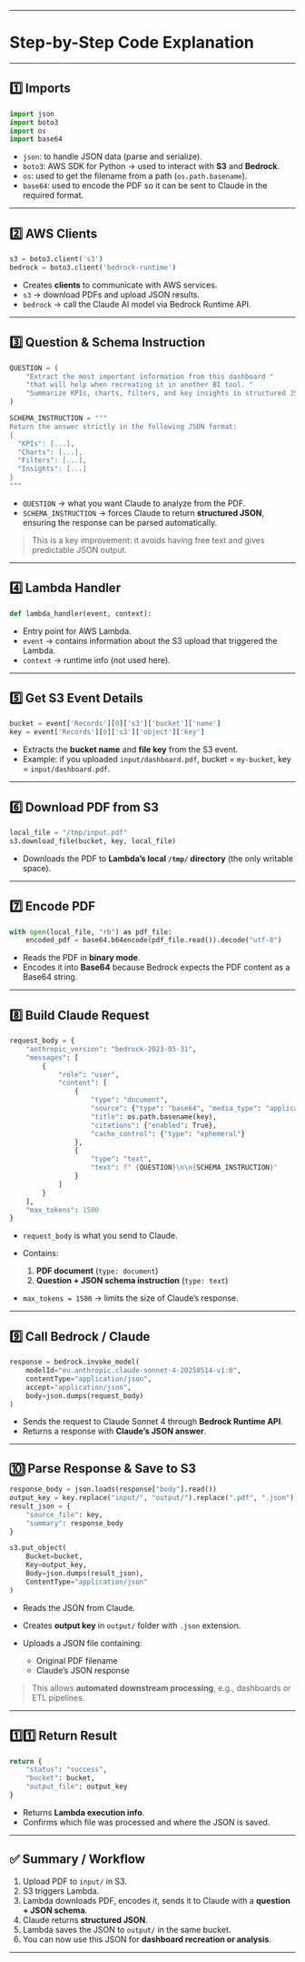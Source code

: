 

---

# **Step-by-Step Code Explanation**



---

## **1️⃣ Imports**

```python
import json
import boto3
import os
import base64
```

* `json`: to handle JSON data (parse and serialize).
* `boto3`: AWS SDK for Python → used to interact with **S3** and **Bedrock**.
* `os`: used to get the filename from a path (`os.path.basename`).
* `base64`: used to encode the PDF so it can be sent to Claude in the required format.

---

## **2️⃣ AWS Clients**

```python
s3 = boto3.client('s3')
bedrock = boto3.client('bedrock-runtime')
```

* Creates **clients** to communicate with AWS services.
* `s3` → download PDFs and upload JSON results.
* `bedrock` → call the Claude AI model via Bedrock Runtime API.

---

## **3️⃣ Question & Schema Instruction**

```python
QUESTION = (
    "Extract the most important information from this dashboard "
    "that will help when recreating it in another BI tool. "
    "Summarize KPIs, charts, filters, and key insights in structured JSON."
)

SCHEMA_INSTRUCTION = """
Return the answer strictly in the following JSON format:
{
  "KPIs": [...],
  "Charts": [...],
  "Filters": [...],
  "Insights": [...]
}
"""
```

* `QUESTION` → what you want Claude to analyze from the PDF.
* `SCHEMA_INSTRUCTION` → forces Claude to return **structured JSON**, ensuring the response can be parsed automatically.

> This is a key improvement: it avoids having free text and gives predictable JSON output.

---

## **4️⃣ Lambda Handler**

```python
def lambda_handler(event, context):
```

* Entry point for AWS Lambda.
* `event` → contains information about the S3 upload that triggered the Lambda.
* `context` → runtime info (not used here).

---

## **5️⃣ Get S3 Event Details**

```python
bucket = event['Records'][0]['s3']['bucket']['name']
key = event['Records'][0]['s3']['object']['key']
```

* Extracts the **bucket name** and **file key** from the S3 event.
* Example: if you uploaded `input/dashboard.pdf`, bucket = `my-bucket`, key = `input/dashboard.pdf`.

---

## **6️⃣ Download PDF from S3**

```python
local_file = "/tmp/input.pdf"
s3.download_file(bucket, key, local_file)
```

* Downloads the PDF to **Lambda’s local `/tmp/` directory** (the only writable space).

---

## **7️⃣ Encode PDF**

```python
with open(local_file, "rb") as pdf_file:
    encoded_pdf = base64.b64encode(pdf_file.read()).decode("utf-8")
```

* Reads the PDF in **binary mode**.
* Encodes it into **Base64** because Bedrock expects the PDF content as a Base64 string.

---

## **8️⃣ Build Claude Request**

```python
request_body = {
    "anthropic_version": "bedrock-2023-05-31",
    "messages": [
        {
            "role": "user",
            "content": [
                {
                    "type": "document",
                    "source": {"type": "base64", "media_type": "application/pdf", "data": encoded_pdf},
                    "title": os.path.basename(key),
                    "citations": {"enabled": True},
                    "cache_control": {"type": "ephemeral"}
                },
                {
                    "type": "text",
                    "text": f" {QUESTION}\n\n{SCHEMA_INSTRUCTION}"
                }
            ]
        }
    ],
    "max_tokens": 1500
}
```

* `request_body` is what you send to Claude.
* Contains:

  1. **PDF document** (`type: document`)
  2. **Question + JSON schema instruction** (`type: text`)
* `max_tokens = 1500` → limits the size of Claude’s response.

---

## **9️⃣ Call Bedrock / Claude**

```python
response = bedrock.invoke_model(
    modelId="eu.anthropic.claude-sonnet-4-20250514-v1:0",
    contentType="application/json",
    accept="application/json",
    body=json.dumps(request_body)
)
```

* Sends the request to Claude Sonnet 4 through **Bedrock Runtime API**.
* Returns a response with **Claude’s JSON answer**.

---

## **🔟 Parse Response & Save to S3**

```python
response_body = json.loads(response["body"].read())
output_key = key.replace("input/", "output/").replace(".pdf", ".json")
result_json = {
    "source_file": key,
    "summary": response_body
}

s3.put_object(
    Bucket=bucket,
    Key=output_key,
    Body=json.dumps(result_json),
    ContentType="application/json"
)
```

* Reads the JSON from Claude.
* Creates **output key** in `output/` folder with `.json` extension.
* Uploads a JSON file containing:

  * Original PDF filename
  * Claude’s JSON response

> This allows **automated downstream processing**, e.g., dashboards or ETL pipelines.

---

## **1️⃣1️⃣ Return Result**

```python
return {
    "status": "success",
    "bucket": bucket,
    "output_file": output_key
}
```

* Returns **Lambda execution info**.
* Confirms which file was processed and where the JSON is saved.

---

## ✅ **Summary / Workflow**

1. Upload PDF to `input/` in S3.
2. S3 triggers Lambda.
3. Lambda downloads PDF, encodes it, sends it to Claude with a **question + JSON schema**.
4. Claude returns **structured JSON**.
5. Lambda saves the JSON to `output/` in the same bucket.
6. You can now use this JSON for **dashboard recreation or analysis**.

---


